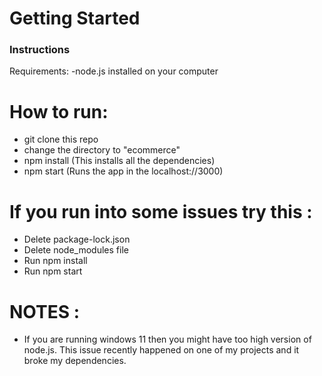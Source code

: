 # Getting Started

### Instructions

Requirements:
-node.js installed on your computer

# How to run:

- git clone this repo
- change the directory to "ecommerce"
- npm install (This installs all the dependencies)
- npm start (Runs the app in the localhost://3000)

# If you run into some issues try this :

- Delete package-lock.json
- Delete node_modules file
- Run npm install
- Run npm start

# NOTES :

- If you are running windows 11 then you might have too high version of node.js. This issue recently happened on one of my projects and it broke my dependencies.
